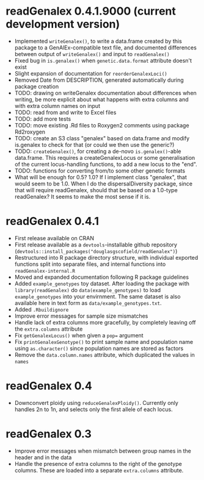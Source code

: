 # readGenalex 0.4.1.9000 (current development version)

* Implemented `writeGenalex()`, to write a data.frame created by this package to a GenAlEx-compatible text file, and documented differences between output of `writeGenalex()` and input to `readGenalex()`
* Fixed bug in `is.genalex()` when `genetic.data.format` attribute doesn't exist
* Slight expansion of documentation for `reorderGenalexLoci()`
* Removed Date from DESCRIPTION, generated automatically during package creation
* TODO: drawing on writeGenalex documentation about differences when writing, be more explicit about what happens with extra columns and with extra column names on input
* TODO: read from and write to Excel files
* TODO: add more tests
* TODO: move existing .Rd files to Roxygen2 comments using package Rd2roxygen
* TODO: create an S3 class "genalex" based on data.frame and modify is.genalex to check for that (or could we then use the generic?)
* TODO: `createGenalex()`, for creating a de-novo `is.genalex()`-able data.frame.  This requires a createGenalexLocus or some generalisation of the current locus-handling functions, to add a new locus to the "end".
* TODO: functions for converting from/to some other genetic formats
* What will be enough for 0.5?  1.0?  If I implement class "genalex", that would seem to be 1.0.  When I do the dispersalDiversity package, since that will require readGenalex, should that be based on a 1.0-type readGenalex?  It seems to make the most sense if it is.

# readGenalex 0.4.1

* First release available on CRAN
* First release available as a `devtools`-installable github repository (`devtools::install_packages("douglasgscofield/readGenalex")`)
* Restructured into R package directory structure, with individual exported functions split into separate files, and internal functions into `readGenalex-internal.R`
* Moved and expanded documentation following R package guidelines
* Added `example_genotypes` toy dataset.  After loading the package with `library(readGenalex)` do `data(example_genotypes)` to load `example_genotypes` into your envirnment.  The same dataset is also available here in text form as `data/example_genotypes.txt`.
* Added `.Rbuildignore`
* Improve error messages for sample size mismatches
* Handle lack of extra columns more gracefully, by completely leaving off the `extra.columns` attribute
* Fix `getGenalexLocus()` when given a `pop=` argument
* Fix `printGenalexGenotype()` to print sample name and population name using `as.character()` since population names are stored as factors
* Remove the `data.column.names` attribute, which duplicated the values in `names`

# readGenalex 0.4

* Downconvert ploidy using `reduceGenalexPloidy()`. Currently only handles 2n to 1n, and selects only the first allele of each locus.

# readGenalex 0.3

* Improve error messages when mismatch between group names in the header and in the data
* Handle the presence of extra columns to the right of the genotype columns.  These are loaded into a separate `extra.columns` attribute.

